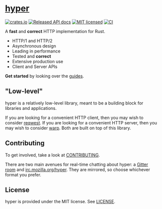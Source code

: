 # [hyper](https://hyper.rs)

[![crates.io](https://meritbadge.herokuapp.com/hyper)](https://crates.io/crates/hyper)
[![Released API docs](https://docs.rs/hyper/badge.svg)](https://docs.rs/hyper)
[![MIT licensed](https://img.shields.io/badge/license-MIT-blue.svg)](./LICENSE)
[![CI](https://github.com/hyperium/hyper/workflows/CI/badge.svg)](https://github.com/hyperium/hyper/actions?query=workflow%3ACI)

A **fast** and **correct** HTTP implementation for Rust.

- HTTP/1 and HTTP/2
- Asynchronous design
- Leading in performance
- Tested and **correct**
- Extensive production use
- Client and Server APIs

**Get started** by looking over the [guides](https://hyper.rs/guides).

## "Low-level"

hyper is a relatively low-level library, meant to be a building block for
libraries and applications.

If you are looking for a convenient HTTP client, then you may wish to consider
[reqwest](https://github.com/seanmonstar/reqwest). If you are looking for a
convenient HTTP server, then you may wish to consider [warp](https://github.com/seanmonstar/warp).
Both are built on top of this library.

## Contributing

To get involved, take a look at [CONTRIBUTING](CONTRIBUTING.md).

There are two main avenues for real-time chatting about hyper: a [Gitter room][gitter]
and [irc.mozilla.org/hyper][irc]. They are mirrored, so choose whichever format you
prefer.

[gitter]: https://gitter.im/hyperium/hyper
[irc]: https://kiwiirc.com/nextclient/irc.mozilla.org/#hyper

## License

hyper is provided under the MIT license. See [LICENSE](LICENSE).
